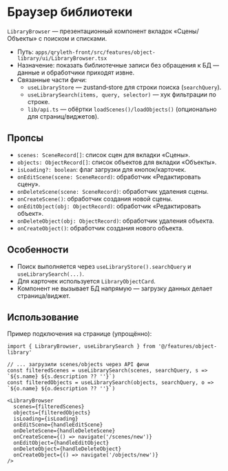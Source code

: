 # Браузер библиотеки

`LibraryBrowser` — презентационный компонент вкладок «Сцены/Объекты» с поиском и списками.

- Путь: `apps/qryleth-front/src/features/object-library/ui/LibraryBrowser.tsx`
- Назначение: показать библиотечные записи без обращения к БД — данные и обработчики приходят извне.
- Связанные части фичи:
  - `useLibraryStore` — zustand‑store для строки поиска (`searchQuery`).
  - `useLibrarySearch(items, query, selector)` — хук фильтрации по строке.
  - `lib/api.ts` — обёртки `loadScenes()/loadObjects()` (опционально для страниц/виджетов).

## Пропсы

- `scenes: SceneRecord[]`: список сцен для вкладки «Сцены».
- `objects: ObjectRecord[]`: список объектов для вкладки «Объекты».
- `isLoading?: boolean`: флаг загрузки для кнопок/карточек.
- `onEditScene(scene: SceneRecord)`: обработчик «Редактировать сцену».
- `onDeleteScene(scene: SceneRecord)`: обработчик удаления сцены.
- `onCreateScene()`: обработчик создания новой сцены.
- `onEditObject(obj: ObjectRecord)`: обработчик «Редактировать объект».
- `onDeleteObject(obj: ObjectRecord)`: обработчик удаления объекта.
- `onCreateObject()`: обработчик создания нового объекта.

## Особенности

- Поиск выполняется через `useLibraryStore().searchQuery` и `useLibrarySearch(...)`.
- Для карточек используется `LibraryObjectCard`.
- Компонент не вызывает БД напрямую — загрузку данных делает страница/виджет.

## Использование

Пример подключения на странице (упрощённо):

```
import { LibraryBrowser, useLibrarySearch } from '@/features/object-library'

// ... загрузили scenes/objects через API фичи
const filteredScenes = useLibrarySearch(scenes, searchQuery, s => `${s.name} ${s.description ?? ''}`)
const filteredObjects = useLibrarySearch(objects, searchQuery, o => `${o.name} ${o.description ?? ''}`)

<LibraryBrowser
  scenes={filteredScenes}
  objects={filteredObjects}
  isLoading={isLoading}
  onEditScene={handleEditScene}
  onDeleteScene={handleDeleteScene}
  onCreateScene={() => navigate('/scenes/new')}
  onEditObject={handleEditObject}
  onDeleteObject={handleDeleteObject}
  onCreateObject={() => navigate('/objects/new')}
/>
```

